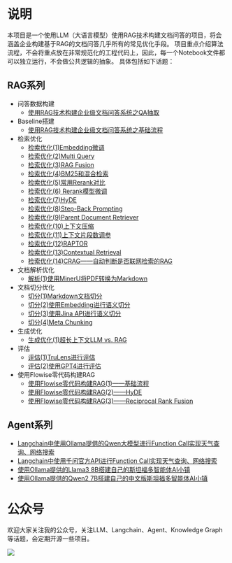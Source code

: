 # 说明

本项目是一个使用LLM（大语言模型）使用RAG技术构建文档问答的项目，将会涵盖企业构建基于RAG的文档问答几乎所有的常见优化手段。
项目重点介绍算法流程，不会将重点放在非常规范化的工程代码上，因此，每一个Notebook文件都可以独立运行，不会做公共逻辑的抽象。
具体包括如下话题：

## RAG系列

- 问答数据构建
  - [使用RAG技术构建企业级文档问答系统之QA抽取](https://mp.weixin.qq.com/s?__biz=MjM5NTQ3NTg4MQ==&mid=2257496784&idx=1&sn=94a1afc05728f0c7d8cf92004125f392&chksm=a58df21692fa7b00104850fe8dfb287acb78f149df77bff7f7d23cc7d18c3998814f08924d8a&token=2031500795&lang=zh_CN#rd)
- Baseline搭建
  - [使用RAG技术构建企业级文档问答系统之基础流程](https://mp.weixin.qq.com/s/P_XWrQtOyE1gwnQ0d1Putg)
- 检索优化
  - [检索优化(1)Embedding微调](https://mp.weixin.qq.com/s/C06SXepnw49GC1UtNvpFcA)
  - [检索优化(2)Multi Query](https://mp.weixin.qq.com/s/NCsxMqkAQEGSLCxDXU_mkA)
  - [检索优化(3)RAG Fusion](https://mp.weixin.qq.com/s/T-qeEkanLs9XX0oOwdL5_g)
  - [检索优化(4)BM25和混合检索](https://mp.weixin.qq.com/s/KFrSqG6mZb0TPgbHlgZ9dA)
  - [检索优化(5)常用Rerank对比](https://mp.weixin.qq.com/s/It50F1OmYOHNOs0KRFJ0Lg)
  - [检索优化(6) Rerank模型微调](https://mp.weixin.qq.com/s/1revSlQsum5uRF9U_OYRTA)
  - [检索优化(7)HyDE](https://mp.weixin.qq.com/s/62UWBMV24RDePcGdYAZW_Q)
  - [检索优化(8)Step-Back Prompting](https://mp.weixin.qq.com/s/DxK9rUeG_4ZMvD2_oopWZg)
  - [检索优化(9)Parent Document Retriever](https://mp.weixin.qq.com/s/hq-9E_vuRhZs7Ex_TcZUbA)
  - [检索优化(10)上下文压缩](https://mp.weixin.qq.com/s/_sRv-xNuy-REWUiV3-_8CA)
  - [检索优化(11)上下文片段数调参](https://mp.weixin.qq.com/s/mEm1fdRW7igNK8bRJ-8heA)
  - [检索优化(12)RAPTOR](https://mp.weixin.qq.com/s/4zHMb2uJrTXEbHpNtz5LHg)
  - [检索优化(13)Contextual Retrieval](https://mp.weixin.qq.com/s/umrgtJ6H2WL0p7HL_gcmkw)
  - [检索优化(14)CRAG——自动判断是否联网检索的RAG](https://mp.weixin.qq.com/s/B7SqodOv0T8YlglFW58prA)
- 文档解析优化
  - [解析(1)使用MinerU将PDF转换为Markdown](https://mp.weixin.qq.com/s/E35jqTA2t_5Sh35AIopvGw)
- 文档切分优化
  - [切分(1)Markdown文档切分](https://mp.weixin.qq.com/s/epIIyv9lQDWDtZZXC4GE1w) 
  - [切分(2)使用Embedding进行语义切分](https://mp.weixin.qq.com/s/saEr5vNLw-gu9xRUwJLqsg)
  - [切分(3)使用Jina API进行语义切分](https://mp.weixin.qq.com/s/4OaOJb2uFHOjIqBLs97y6Q)
  - [切分(4)Meta Chunking](https://mp.weixin.qq.com/s/dEeKdDRvaucCWnj-PR2zfQ)
- 生成优化
  - [生成优化(1)超长上下文LLM vs. RAG](https://mp.weixin.qq.com/s/n0RLhQNcWRPKNBJwaX-a2g)
- 评估
  - [评估(1)TruLens进行评估](https://mp.weixin.qq.com/s/4SNaZT8sC6LOL-K8TkHgMw)
  - [评估(2)使用GPT4进行评估](https://mp.weixin.qq.com/s/332MeDhzAns_t8dvMOgnYQ)
- 使用Flowise零代码构建RAG
  - [使用Flowise零代码构建RAG(1)——基础流程](https://mp.weixin.qq.com/s/BPKwN4feV828aFL7NbgxHw)
  - [使用Flowise零代码构建RAG(2)——HyDE](https://mp.weixin.qq.com/s/zq0Tuk5g_o5Ros1rnY2r5w)
  - [使用Flowise零代码构建RAG(3)——Reciprocal Rank Fusion](https://mp.weixin.qq.com/s/jkmikh9b4okdWbeq1kGoyw)
  
## Agent系列

- [Langchain中使用Ollama提供的Qwen大模型进行Function Call实现天气查询、网络搜索](https://mp.weixin.qq.com/s/1UKb_Iii9-Hhp-EJTjjPpQ)
- [Langchain中使用千问官方API进行Function Call实现天气查询、网络搜索](https://mp.weixin.qq.com/s/tGeX7gX0JPE7x55Po-zQIw)
- [使用Ollama提供的Llama3 8B搭建自己的斯坦福多智能体AI小镇](https://mp.weixin.qq.com/s/L9fJcicD4GlGHS89H6thrg)
- [使用Ollama提供的Qwen2 7B搭建自己的中文版斯坦福多智能体AI小镇](https://mp.weixin.qq.com/s/RHxW_2vP0Y8JS6xsTyRJnA)

# 公众号

欢迎大家关注我的公众号，关注LLM、Langchain、Agent、Knowledge Graph等话题，会定期开源一些项目。

![](assets/qrcode_for_gh_5aecbba21fec_430.jpg)
